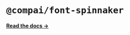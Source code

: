# `@compai/font-spinnaker`

[**Read the docs &rarr;**](https://components.ai/docs/typefaces/spinnaker)
